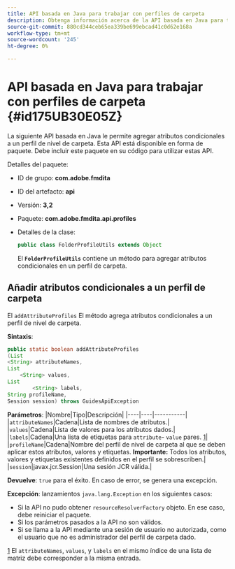 ```yaml
---
title: API basada en Java para trabajar con perfiles de carpeta
description: Obtenga información acerca de la API basada en Java para trabajar con perfiles de carpeta
source-git-commit: 880cd344ceb65ea339be699ebcad41c0d62e168a
workflow-type: tm+mt
source-wordcount: '245'
ht-degree: 0%

---
```


# API basada en Java para trabajar con perfiles de carpeta {#id175UB30E05Z}

La siguiente API basada en Java le permite agregar atributos condicionales a un perfil de nivel de carpeta. Esta API está disponible en forma de paquete. Debe incluir este paquete en su código para utilizar estas API.

Detalles del paquete:

- ID de grupo: **com.adobe.fmdita**

- ID del artefacto: **api**

- Versión: **3,2**

- Paquete: **com.adobe.fmdita.api.profiles**

- Detalles de la clase:

  ```JAVA
  public class FolderProfileUtils extends Object
  ```

  El **`FolderProfileUtils`** contiene un método para agregar atributos condicionales en un perfil de carpeta.


## Añadir atributos condicionales a un perfil de carpeta

El ``addAttributeProfiles`` El método agrega atributos condicionales a un perfil de nivel de carpeta.

**Sintaxis**:

```JAVA
public static boolean addAttributeProfiles
(List
<String> attributeNames, 
List
    <String> values, 
List
        <String> labels,
String profileName, 
Session session) throws GuidesApiException
```

**Parámetros**: |Nombre|Tipo|Descripción| |----|----|-----------| |``attributeNames``|Cadena|Lista de nombres de atributos.| |``values``|Cadena|Lista de valores para los atributos dados.| |`labels`|Cadena|Una lista de etiquetas para `attribute`- `value` pares. [1](#fntarg_1)| |`profileName`|Cadena|Nombre del perfil de nivel de carpeta al que se deben aplicar estos atributos, valores y etiquetas. **Importante:** Todos los atributos, valores y etiquetas existentes definidos en el perfil se sobrescriben.| |`session`|javax.jcr.Session|Una sesión JCR válida.|

**Devuelve**:
`true` para el éxito. En caso de error, se genera una excepción.

**Excepción**: lanzamientos ``java.lang.Exception`` en los siguientes casos:

- Si la API no pudo obtener `resourceResolverFactory` objeto. En ese caso, debe reiniciar el paquete.
- Si los parámetros pasados a la API no son válidos.
- Si se llama a la API mediante una sesión de usuario no autorizada, como el usuario que no es administrador del perfil de carpeta dado.

[1](#fnsrc_1) El `attributeNames`, `values`, y `labels` en el mismo índice de una lista de matriz debe corresponder a la misma entrada.
